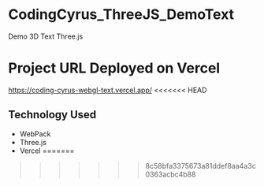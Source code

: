 # CodingCyrus_ThreeJS_DemoText
Demo 3D Text Three.js

# Project URL Deployed on Vercel
https://coding-cyrus-webgl-text.vercel.app/
<<<<<<< HEAD

## Technology Used
- WebPack
- Three.js
- Vercel
=======
>>>>>>> 8c58bfa3375673a81ddef8aa4a3c0363acbc4b88
